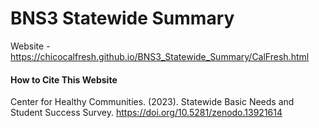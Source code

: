 # BNS3 Statewide Summary
Website - https://chicocalfresh.github.io/BNS3_Statewide_Summary/CalFresh.html 

#### How to Cite This Website
Center for Healthy Communities. (2023). Statewide Basic Needs and Student Success Survey. https://doi.org/10.5281/zenodo.13921614
